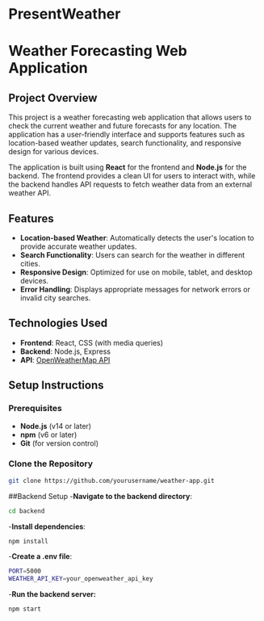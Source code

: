 # PresentWeather
# Weather Forecasting Web Application

## Project Overview

This project is a weather forecasting web application that allows users to check the current weather and future forecasts for any location. The application has a user-friendly interface and supports features such as location-based weather updates, search functionality, and responsive design for various devices.

The application is built using **React** for the frontend and **Node.js** for the backend. The frontend provides a clean UI for users to interact with, while the backend handles API requests to fetch weather data from an external weather API.

## Features

- **Location-based Weather**: Automatically detects the user's location to provide accurate weather updates.
- **Search Functionality**: Users can search for the weather in different cities.
- **Responsive Design**: Optimized for use on mobile, tablet, and desktop devices.
- **Error Handling**: Displays appropriate messages for network errors or invalid city searches.

## Technologies Used

- **Frontend**: React, CSS (with media queries)
- **Backend**: Node.js, Express
- **API**: [OpenWeatherMap API](https://openweathermap.org/api)

## Setup Instructions

### Prerequisites

- **Node.js** (v14 or later)
- **npm** (v6 or later)
- **Git** (for version control)

### Clone the Repository

```bash
git clone https://github.com/yourusername/weather-app.git
```
##Backend Setup
-**Navigate to the backend directory**:
```bash
cd backend
```
-**Install dependencies**:
```bash
npm install
```
-**Create a .env file**:
```bash
PORT=5000
WEATHER_API_KEY=your_openweather_api_key
```
-**Run the backend server:**
```bash
npm start
```
